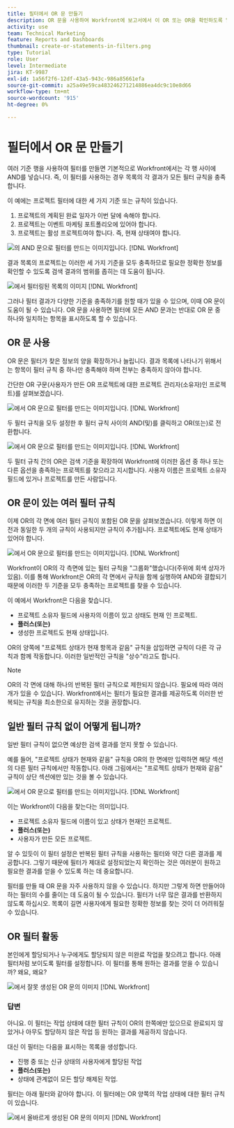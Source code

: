 ```yaml
---
title: 필터에서 OR 문 만들기
description: OR 문을 사용하여 Workfront에 보고서에서 이 OR 또는 OR을 확인하도록 알리는 방법에 대해 알아봅니다.
activity: use
team: Technical Marketing
feature: Reports and Dashboards
thumbnail: create-or-statements-in-filters.png
type: Tutorial
role: User
level: Intermediate
jira: KT-9987
exl-id: 1a56f2f6-12df-43a5-943c-986a85661efa
source-git-commit: a25a49e59ca483246271214886ea4dc9c10e8d66
workflow-type: tm+mt
source-wordcount: '915'
ht-degree: 0%

---
```


# 필터에서 OR 문 만들기

여러 기준 행을 사용하여 필터를 만들면 기본적으로 Workfront에서는 각 행 사이에 AND를 넣습니다. 즉, 이 필터를 사용하는 경우 목록의 각 결과가 모든 필터 규칙을 충족합니다.

이 예에는 프로젝트 필터에 대한 세 가지 기준 또는 규칙이 있습니다.

1. 프로젝트의 계획된 완료 일자가 이번 달에 속해야 합니다.
1. 프로젝트는 이벤트 마케팅 포트폴리오에 있어야 합니다.
1. 프로젝트는 활성 프로젝트여야 합니다. 즉, 현재 상태여야 합니다.

![의 AND 문으로 필터를 만드는 이미지입니다. [!DNL Workfront]](assets/or-statement-1.png)

결과 목록의 프로젝트는 이러한 세 가지 기준을 모두 충족하므로 필요한 정확한 정보를 확인할 수 있도록 검색 결과의 범위를 좁히는 데 도움이 됩니다.

![에서 필터링된 목록의 이미지 [!DNL Workfront]](assets/or-statement-2.png)

그러나 필터 결과가 다양한 기준을 충족하기를 원할 때가 있을 수 있으며, 이때 OR 문이 도움이 될 수 있습니다. OR 문을 사용하면 필터에 모든 AND 문과는 반대로 OR 문 중 하나와 일치하는 항목을 표시하도록 할 수 있습니다.

## OR 문 사용

OR 문은 필터가 찾은 정보의 양을 확장하거나 늘립니다. 결과 목록에 나타나기 위해서는 항목이 필터 규칙 중 하나만 충족해야 하며 전부는 충족하지 않아야 합니다.

간단한 OR 구문(사용자가 만든 OR 프로젝트에 대한 프로젝트 관리자(소유자)인 프로젝트)를 살펴보겠습니다.

![에서 OR 문으로 필터를 만드는 이미지입니다. [!DNL Workfront]](assets/or-statement-3.png)

두 필터 규칙을 모두 설정한 후 필터 규칙 사이의 AND(및)를 클릭하고 OR(또는)로 전환합니다.

![에서 OR 문으로 필터를 만드는 이미지입니다. [!DNL Workfront]](assets/or-statement-4.png)

두 필터 규칙 간의 OR은 검색 기준을 확장하여 Workfront에 이러한 옵션 중 하나 또는 다른 옵션을 충족하는 프로젝트를 찾으라고 지시합니다. 사용자 이름은 프로젝트 소유자 필드에 있거나 프로젝트를 만든 사람입니다.

## OR 문이 있는 여러 필터 규칙

이제 OR의 각 면에 여러 필터 규칙이 포함된 OR 문을 살펴보겠습니다. 이렇게 하면 이전과 동일한 두 개의 규칙이 사용되지만 규칙이 추가됩니다. 프로젝트에도 현재 상태가 있어야 합니다.

![에서 OR 문으로 필터를 만드는 이미지입니다. [!DNL Workfront]](assets/or-statement-5.png)

Workfront이 OR의 각 측면에 있는 필터 규칙을 &quot;그룹화&quot;했습니다(주위에 회색 상자가 있음). 이를 통해 Workfront은 OR의 각 면에서 규칙을 함께 실행하여 AND와 결합되기 때문에 이러한 두 기준을 모두 충족하는 프로젝트를 찾을 수 있습니다.

이 예에서 Workfront은 다음을 찾습니다.

* 프로젝트 소유자 필드에 사용자의 이름이 있고 상태도 현재 인 프로젝트.
* **플러스(또는)**
* 생성한 프로젝트도 현재 상태입니다.

OR의 양쪽에 &quot;프로젝트 상태가 현재 항목과 같음&quot; 규칙을 삽입하면 규칙이 다른 각 규칙과 함께 작동합니다. 이러한 일반적인 규칙을 &quot;상수&quot;라고도 합니다.

>[!NOTE]
>
>OR의 각 면에 대해 하나의 반복된 필터 규칙으로 제한되지 않습니다. 필요에 따라 여러 개가 있을 수 있습니다. Workfront에서는 필터가 필요한 결과를 제공하도록 이러한 반복되는 규칙을 최소한으로 유지하는 것을 권장합니다.

## 일반 필터 규칙 없이 어떻게 됩니까?

일반 필터 규칙이 없으면 예상한 검색 결과를 얻지 못할 수 있습니다.

예를 들어, &quot;프로젝트 상태가 현재와 같음&quot; 규칙을 OR의 한 면에만 입력하면 해당 섹션의 다른 필터 규칙에서만 작동합니다. 아래 그림에서는 &quot;프로젝트 상태가 현재와 같음&quot; 규칙이 상단 섹션에만 있는 것을 볼 수 있습니다.

![에서 OR 문으로 필터를 만드는 이미지입니다. [!DNL Workfront]](assets/or-statement-6.png)

이는 Workfront이 다음을 찾는다는 의미입니다.

* 프로젝트 소유자 필드에 이름이 있고 상태가 현재인 프로젝트.
* **플러스(또는)**
* 사용자가 만든 모든 프로젝트.

알 수 있듯이 이 필터 설정은 반복된 필터 규칙을 사용하는 필터와 약간 다른 결과를 제공합니다. 그렇기 때문에 필터가 제대로 설정되었는지 확인하는 것은 여러분이 원하고 필요한 결과를 얻을 수 있도록 하는 데 중요합니다.

필터를 만들 때 OR 문을 자주 사용하지 않을 수 있습니다. 하지만 그렇게 하면 만들어야 하는 필터의 수를 줄이는 데 도움이 될 수 있습니다. 필터가 너무 많은 결과를 반환하지 않도록 하십시오. 목록이 길면 사용자에게 필요한 정확한 정보를 찾는 것이 더 어려워질 수 있습니다.

## OR 필터 활동

본인에게 할당되거나 누구에게도 할당되지 않은 미완료 작업을 찾으려고 합니다. 아래 필터처럼 보이도록 필터를 설정합니다. 이 필터를 통해 원하는 결과를 얻을 수 있습니까? 왜요, 왜요?

![에서 잘못 생성된 OR 문의 이미지 [!DNL Workfront]](assets/or-statement-your-turn-1.png)

### 답변

아니요. 이 필터는 작업 상태에 대한 필터 규칙이 OR의 한쪽에만 있으므로 완료되지 않았거나 아무도 할당하지 않은 작업 등 원하는 결과를 제공하지 않습니다.

대신 이 필터는 다음을 표시하는 목록을 생성합니다.

* 진행 중 또는 신규 상태의 사용자에게 할당된 작업
* **플러스(또는)**
* 상태에 관계없이 모든 할당 해제된 작업.

필터는 아래 필터와 같아야 합니다. 이 필터에는 OR 양쪽의 작업 상태에 대한 필터 규칙이 있습니다.

![에서 올바르게 생성된 OR 문의 이미지 [!DNL Workfront]](assets/or-statement-your-turn-2.png)
